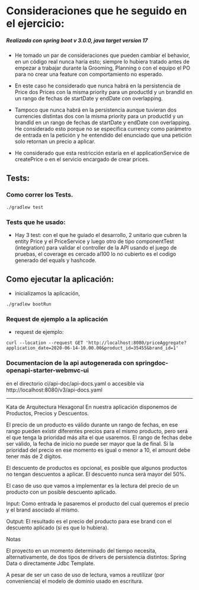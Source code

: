 # Consideraciones que he seguido en el ejercicio:
##### Realizada con spring boot v 3.0.0, java target version 17

- He tomado un par de consideraciones que pueden cambiar el behavior, en un código real nunca haría esto; siempre lo hubiera tratado
antes de empezar a trabajar durante la Grooming, Planning o con el equipo el PO para no crear una feature
con comportamiento no esperado.

- En este caso he considerado que nunca habrá en la persistencia de Price dos Prices con la misma
  priority para un productId y un brandId en un rango de fechas de startDate y endDate con overlapping.
- Tampoco que nunca habrá en la persistencia aunque tuvieran dos currencies distintas dos con la misma
  priority para un productId y un brandId en un rango de fechas de startDate y endDate con overlapping.
  He considerado esto porque no se especifica currency como parámetro de entrada en la petición y he entendido del enunciado 
  que una petición solo retornan un precio a aplicar.
- He considerado que esta restricción estaría en el applicationService de createPrice o en el servicio encargado de crear prices.

## Tests:
### Como correr los Tests.
```shell
./gradlew test
```
### Tests que he usado:
- Hay 3 test: con el que he guiado el desarrollo, 2 unitario que cubren la entity Price y el PriceService y luego otro de tipo componentTest (integration) 
para validar el controller de la API usando el juego de pruebas, el coverage es cercado al100 lo no cubierto es el codigo generado del equals y hashcode.

## Como ejecutar la aplicación:
- inicializamos la aplicación, 
```shell
./gradlew bootRun
```

### Request de ejemplo a la aplicación
- request de ejemplo:
```shell
curl --location --request GET 'http://localhost:8080/priceAggregate?application_date=2020-06-14-10.00.00&product_id=35455&brand_id=1'
```

### Documentacion de la api autogenerada con springdoc-openapi-starter-webmvc-ui
en el directorio ci/api-doc/api-docs.yaml o accesible via http://localhost:8080/v3/api-docs.yaml

---

Kata de Arquitectura Hexagonal
En nuestra aplicación disponemos de Productos, Precios y Descuentos.

El precio de un producto es válido durante un rango de fechas, en ese rango pueden existir diferentes precios para el mismo producto, pero
será el que tenga la prioridad más alta el que usaremos.
El rango de fechas debe ser válido, la fecha de inicio no puede ser mayor que la de final.
Si la prioridad del precio en ese momento es igual o menor a 10, el amount debe tener más de 2 dígitos.

El descuento de productos es opcional, es posible que algunos productos no tengan descuentos a aplicar. El descuento nunca será mayor del
50%.

El caso de uso que vamos a implementar es la lectura del precio de un producto con un posible descuento aplicado.

Input: Como entrada le pasaremos el producto del cual queremos el precio y el brand asociado al mismo.

Output: El resultado es el precio del producto para ese brand con el descuento aplicado (si es que lo hubiera).

Notas

El proyecto en un momento determinado del tiempo necesita, alternativamente, de dos tipos de drivers de persistencia distintos: Spring Data
o directamente Jdbc Template.

A pesar de ser un caso de uso de lectura, vamos a reutilizar (por conveniencia) el modelo de dominio usado en escritura.
